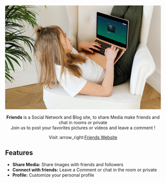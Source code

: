 <p align="center">
  <img src="readme/images/smartmockups_laptop.jpg" alt="friends website"/>
</p>

<p align="center">
<strong>Friends</strong> is a Social Network and Blog site, to share Media make friends and chat in rooms or private<br>Join us to post your favorites pictures or videos  and leave a comment !
</p>
<p align="center">Visit :arrow_right:<a href="http://patchwerk.ddns.net/">Friends Website</a></p>

## Features

- **Share Media:** Share Images with friends and followers
- **Connect with friends:** Leave a Comment or chat in the room or private
- **Profile:** Customize your personal profile